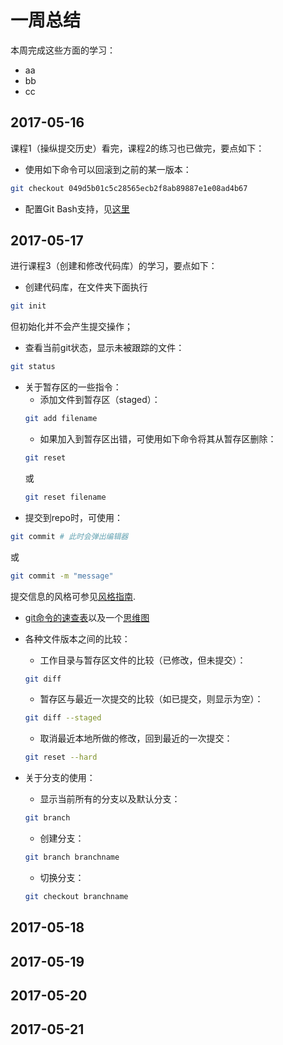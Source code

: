 # 一周总结
本周完成这些方面的学习：
* aa
* bb
* cc
## 2017-05-16
课程1（操纵提交历史）看完，课程2的练习也已做完，要点如下：
* 使用如下命令可以回滚到之前的某一版本：
```bash
git checkout 049d5b01c5c28565ecb2f8ab89887e1e08ad4b67
```
* 配置Git Bash支持，见[这里](https://github.com/dataanalysisgroup/courses/blob/master/data/%E5%A6%82%E4%BD%95%E4%BD%BF%E7%94%A8%20Git%20%E5%92%8C%20GitHub/%E9%85%8D%E7%BD%AEgit.md)
## 2017-05-17
进行课程3（创建和修改代码库）的学习，要点如下：
* 创建代码库，在文件夹下面执行
```bash
git init
```
但初始化并不会产生提交操作；
* 查看当前git状态，显示未被跟踪的文件：
```bash
git status
```
* 关于暂存区的一些指令：
   * 添加文件到暂存区（staged）：
   ```bash
   git add filename
   ```
   * 如果加入到暂存区出错，可使用如下命令将其从暂存区删除：
   ```bash
   git reset
   ```
   或
   ```bash
   git reset filename
   ```
* 提交到repo时，可使用：
```bash
git commit # 此时会弹出编辑器
```
或
```bash
git commit -m "message"
```
提交信息的风格可参见[风格指南](https://gdgdocs.org/document/d/1HZ9Bo1mDKhe3JZzmFvekL5P2WHafpCaEXTymj__FUYw/pub?embedded=true).
* [git命令的速查表](https://services.github.com/on-demand/downloads/zh_CN/github-git-cheat-sheet/)以及一个[思维图](https://github.com/dataanalysisgroup/courses/blob/master/data/%E5%A6%82%E4%BD%95%E4%BD%BF%E7%94%A8%20Git%20%E5%92%8C%20GitHub/troubleshooting_guide.pdf)
* 各种文件版本之间的比较：

    * 工作目录与暂存区文件的比较（已修改，但未提交）：
  ```bash
  git diff
  ```
    * 暂存区与最近一次提交的比较（如已提交，则显示为空）：
  ```bash
  git diff --staged
  ```
    * 取消最近本地所做的修改，回到最近的一次提交：
  ```bash
  git reset --hard
  ```
* 关于分支的使用：

   * 显示当前所有的分支以及默认分支：
   ```bash
   git branch
   ```
   * 创建分支：
   ```bash
   git branch branchname
   ```
   * 切换分支：
   ```bash
   git checkout branchname
   ```
## 2017-05-18
## 2017-05-19
## 2017-05-20
## 2017-05-21
